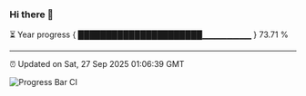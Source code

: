 ### Hi there 👋

⏳ Year progress { ██████████████████████▁▁▁▁▁▁▁▁ } 73.71 %

---

⏰ Updated on Sat, 27 Sep 2025 01:06:39 GMT

![Progress Bar CI](https://github.com/liununu/liununu/workflows/Progress%20Bar%20CI/badge.svg)
